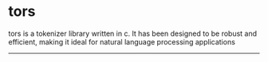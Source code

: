 # tors

tors is a tokenizer library written in c. It has been designed to be robust and efficient, making it ideal for natural language processing applications

---